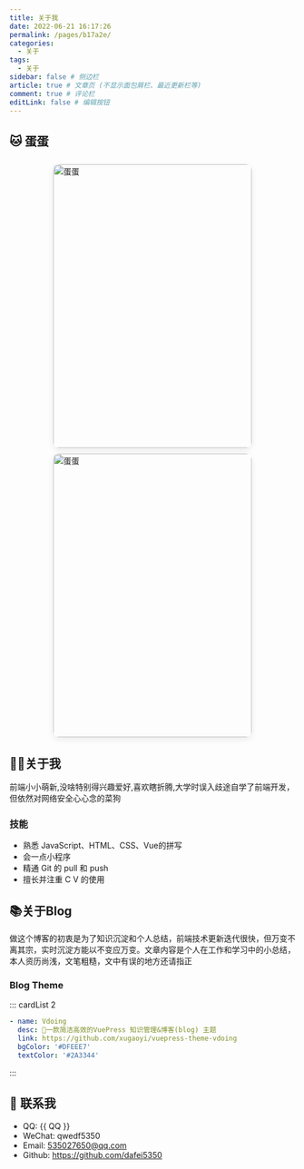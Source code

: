 ```yaml
---
title: 关于我
date: 2022-06-21 16:17:26
permalink: /pages/b17a2e/
categories:
  - 关于
tags:
  - 关于
sidebar: false # 侧边栏
article: true # 文章页 (不显示面包屑栏、最近更新栏等)
comment: true # 评论栏
editLink: false # 编辑按钮
---
```

## :cat: 蛋蛋
<div class="cat-container">
  <img class="my-cat" src="https://gcore.jsdelivr.net/gh/dafei5350/imgHost@master/20220625/dandan02.2qappjk64i80.webp" alt="蛋蛋"></img>
  <img class="my-cat" src="https://gcore.jsdelivr.net/gh/dafei5350/imgHost@master/20220625/dandan01.kpvpyelwk6o.webp" alt="蛋蛋"></img>
</div>


## 👩‍💻关于我
前端小小萌新,没啥特别得兴趣爱好,喜欢瞎折腾,大学时误入歧途自学了前端开发，但依然对网络安全心心念的菜狗
### 技能
- 熟悉 JavaScript、HTML、CSS、Vue的拼写
- 会一点小程序
- 精通 Git 的 pull 和 push
- 擅长并注重 C V 的使用

## 📚关于Blog
做这个博客的初衷是为了知识沉淀和个人总结，前端技术更新迭代很快，但万变不离其宗，实时沉淀方能以不变应万变。文章内容是个人在工作和学习中的小总结，本人资历尚浅，文笔粗糙，文中有误的地方还请指正

### Blog Theme

 ::: cardList 2
```yaml
- name: Vdoing
  desc: 🚀一款简洁高效的VuePress 知识管理&博客(blog) 主题
  link: https://github.com/xugaoyi/vuepress-theme-vdoing
  bgColor: '#DFEEE7'
  textColor: '#2A3344'
```
:::


## :email:  联系我

- QQ: <a :href="qqUrl" class='qq'>{{ QQ }}</a>
- WeChat: qwedf5350
- Email: <a href="mailto:535027650@qq.com">535027650@qq.com</a>
- Github: <https://github.com/dafei5350>


<script>
  export default {
    data(){
      return {
        QQ: '535027650',
        qqUrl: `tencent://message/?uin=${this.QQ}&Site=&Menu=yes`
      }
    },
    mounted(){
      const flag =  navigator.userAgent.match(/(phone|pad|pod|iPhone|iPod|ios|iPad|Android|Mobile|BlackBerry|IEMobile|MQQBrowser|JUC|Fennec|wOSBrowser|BrowserNG|WebOS|Symbian|Windows Phone)/i);
      if(flag){
        this.qqUrl = `mqqwpa://im/chat?chat_type=wpa&uin=${this.QQ}&version=1&src_type=web&web_src=oicqzone.com`
      }
    }
  }
</script>
<style>
.cat-container{
  width: 100%;
  display: flex;
  flex-wrap: wrap;
  justify-content: space-around;
}
.my-cat {
  width: 350px;
  height: 500px;
  border-radius: 10px;
  box-shadow: rgba(0, 0, 0, 0.08) 0px 4px 12px;
  ertical-align: middle;
  transform: perspective(1px) translateZ(0);
  margin-top: 10px;
}
.my-cat:hover {
  box-shadow: rgba(0, 0, 0, 0.1) 0px 10px 50px;
  -webkit-animation-name: hvr-bob-float, hvr-bob;
  animation-name: hvr-bob-float, hvr-bob;
  -webkit-animation-duration: .3s, 1.5s;
  animation-duration: .3s, 1.5s;
  -webkit-animation-delay: 0s, .3s;
  animation-delay: 0s, .3s;
  -webkit-animation-timing-function: ease-out, ease-in-out;
  animation-timing-function: ease-out, ease-in-out;
  -webkit-animation-iteration-count: 1, infinite;
  animation-iteration-count: 1, infinite;
  -webkit-animation-fill-mode: forwards;
  animation-fill-mode: forwards;
  -webkit-animation-direction: normal, alternate;
  animation-direction: normal, alternate;
}
@keyframes hvr-bob {
  0% {
    -webkit-transform: translateY(-8px);
    transform: translateY(-8px);
  }
  50% {
    -webkit-transform: translateY(-4px);
    transform: translateY(-4px);
  }
  100% {
    -webkit-transform: translateY(-8px);
    transform: translateY(-8px);
  }
}
@keyframes hvr-bob-float {
  100% {
    -webkit-transform: translateY(-8px);
    transform: translateY(-8px);
  }
}
</style>